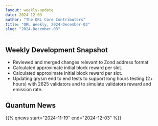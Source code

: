 ```yaml
---
layout: weekly-update
date: 2024-12-03
author: "The QRL Core Contributors"
title: "QRL Weekly, 2024-December-03"
slug: "2024-December-03"
---
```


## Weekly Development Snapshot

- Reviewed and merged changes relevant to Zond address format
- Calculated approximate initial block reward per slot.
- Calculated approximate initial block reward per slot.
- Updating qrysm end to end tests to support long hours testing (2+ hours) with 2625 validators and to simulate validators reward and emission rate.

<!--more-->

## Quantum News

{{% qnews start="2024-11-19" end="2024-12-03" %}}
